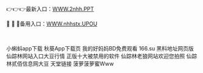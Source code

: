 <p>
	👉👉👉最新入口：<a href="http://www.baidu.com/link?url=6MA2SWnO3Raqke39an_0PUxosM6ZrUGzi1BN9tNnlPW&wd">WWW.2nhh.PPT</a> 
	<p>
		🛄
🛄
🛄备用入口：<a href="http://www.baidu.com/link?url=6MA2SWnO3Raqke39an_0PUxosM6ZrUGzi1BN9tNnlPW&wd">WWW.nhhstx.UPOU</a> 
	</p>
	<p>
		<br />
	</p>
	<p>
		小蝌蚪app下载
秋葵App下载页
我的好妈妈BD免费观看
166.su 黑料地址网页版
仙踪林网站入口大豆行情
正版十大被禁用的软件
仙踪林老狼网站欢迎您拍照
仙踪林贰佰信息网大豆
天堂链接
菠萝菠萝蜜Www
	</p>
